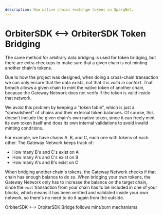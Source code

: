 ```yaml
---
description: How native chains exchange tokens on SparqNet.
---
```


# OrbiterSDK <--> OrbiterSDK Token Bridging

The same method for arbitrary data bridging is used for token bridging, but there are extra checkups to make sure that a given chain is not minting another chain's tokens.

Due to how the project was designed, when doing a cross-chain transaction we can only ensure that the data _exists_, not that it is _valid in context_. That breach allows a given chain to mint the native token of another chain, because the Gateway Network does not verify if the token is valid inside that network.

We avoid this problem by keeping a "token table", which is just a "spreadsheet" of chains and their external token balances. Of course, this doesn't include the given chain's own native token, since it can freely mint its own token itself and does its own internal validations to avoid invalid minting conditions.

For example, we have chains A, B, and C, each one with tokens of each other. The Gateway Network keeps track of:

* How many B's and C's exist on A
* How many A's and C's exist on B
* How many A's and B's exist on C

When bridging another chain's tokens, the Gateway Network checks if that chain has enough balance to do so. When bridging your own tokens, the Gateway Network only has to increase the balance on the target chain, since the `exit` transaction from your chain has to be included in one of your blocks, which means it has been verified and validated inside your own network, so there's no need to do it again from the outside.

OrbiterSDK <--> OrbiterSDK Bridge follows mint/burn mechanisms.
